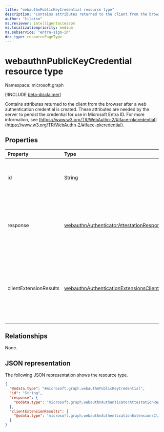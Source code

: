 ```yaml
---
title: "webauthnPublicKeyCredential resource type"
description: "Contains attributes returned to the client from the browser after a web authentication (WebAuthn) credential is created." 
author: "tilarso"
ms.reviewer: intelligentaccesspm
ms.localizationpriority: medium
ms.subservice: "entra-sign-in"
doc_type: resourcePageType
---
```


# webauthnPublicKeyCredential resource type

Namespace: microsoft.graph

[!INCLUDE [beta-disclaimer](../../includes/beta-disclaimer.md)]

Contains attributes returned to the client from the browser after a web authentication credential is created. These attributes are needed by the server to persist the credential for use in Microsoft Entra ID. For more information, see [https://www.w3.org/TR/WebAuthn-2/#iface-pkcredential](https://www.w3.org/TR/WebAuthn-2/#iface-pkcredential).  

## Properties
|Property|Type|Description|
|:---|:---|:---|
|id|String|The credential ID created by the WebAuthn Authenticator.|
|response|[webauthnAuthenticatorAttestationResponse](../resources/webauthnAuthenticatorAttestationResponse.md)|Response data returned from a WebAuthn authenticator after it creates a new public key credential.|  
|clientExtensionResults|[webauthnAuthenticationExtensionsClientOutputs](../resources/webauthnAuthenticationExtensionsClientOutputs.md)|The untyped results from the execution of extensions requested by the client when creating a new public key credential.|  


## Relationships
None.

## JSON representation
The following JSON representation shows the resource type.
<!-- {
  "blockType": "resource",
  "@odata.type": "microsoft.graph.webauthnPublicKeyCredential"
}
-->
``` json
{
  "@odata.type": "#microsoft.graph.webauthnPublicKeyCredential",
  "id": "String",
  "response": {
    "@odata.type": "microsoft.graph.webauthnAuthenticatorAttestationResponse"
  },
  "clientExtensionResults": {
    "@odata.type": "microsoft.graph.webauthnAuthenticationExtensionsClientOutputs"
  }
}
```
